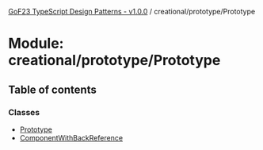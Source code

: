 [GoF23 TypeScript Design Patterns - v1.0.0](../README.md) / creational/prototype/Prototype

# Module: creational/prototype/Prototype

## Table of contents

### Classes

- [Prototype](../classes/creational_prototype_Prototype.Prototype.md)
- [ComponentWithBackReference](../classes/creational_prototype_Prototype.ComponentWithBackReference.md)

